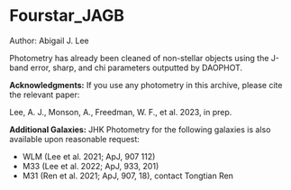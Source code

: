 # Fourstar_JAGB

Author: Abigail J. Lee

Photometry has already been cleaned of non-stellar objects using the J-band error, sharp, and chi parameters outputted by DAOPHOT. 


**Acknowledgments:** 
If you use any photometry in this archive, please cite the relevant paper: 

Lee, A. J., Monson, A., Freedman, W. F., et al. 2023, in prep. 

**Additional Galaxies:**
JHK Photometry for the following galaxies is also available upon reasonable request: 
- WLM (Lee et al. 2021; ApJ, 907 112)
- M33 (Lee et al. 2022; ApJ, 933, 201)
- M31 (Ren et al. 2021; ApJ, 907, 18), contact Tongtian Ren 

